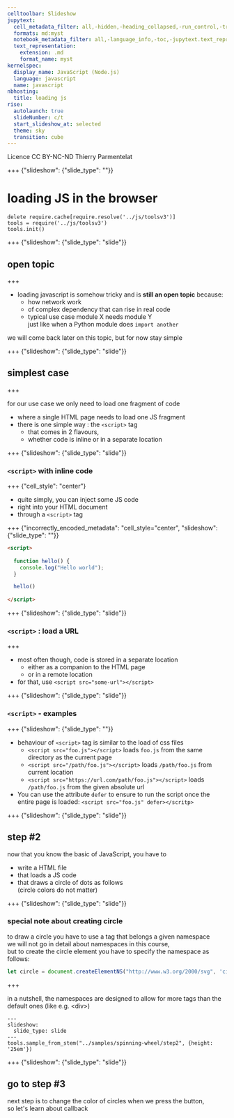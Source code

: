 ```yaml
---
celltoolbar: Slideshow
jupytext:
  cell_metadata_filter: all,-hidden,-heading_collapsed,-run_control,-trusted
  formats: md:myst
  notebook_metadata_filter: all,-language_info,-toc,-jupytext.text_representation.jupytext_version,-jupytext.text_representation.format_version
  text_representation:
    extension: .md
    format_name: myst
kernelspec:
  display_name: JavaScript (Node.js)
  language: javascript
  name: javascript
nbhosting:
  title: loading js
rise:
  autolaunch: true
  slideNumber: c/t
  start_slideshow_at: selected
  theme: sky
  transition: cube
---
```


<div class="licence">
<span>Licence CC BY-NC-ND</span>
<span>Thierry Parmentelat</span>
</div>

+++ {"slideshow": {"slide_type": ""}}

# loading JS in the browser

```{code-cell}
delete require.cache[require.resolve('../js/toolsv3')]
tools = require('../js/toolsv3')
tools.init()
```

+++ {"slideshow": {"slide_type": "slide"}}

## open topic

+++

* loading javascript is somehow tricky and is **still an open topic** because: 
  * how network work
  * of complex dependency that can rise in real code 
  * typical use case module X needs module Y   
    just like when a Python module does `import another`

we will come back later on this topic, but for now stay simple

+++ {"slideshow": {"slide_type": "slide"}}

## simplest case

+++

for our use case we only need to load one fragment of code

* where a single HTML page needs to load one JS fragment
* there is one simple way : the `<script>` tag
  * that comes in 2 flavours,
  * whether code is inline or in a separate location

+++ {"slideshow": {"slide_type": "slide"}}

### `<script>` with inline code

+++ {"cell_style": "center"}

* quite simply, you can inject some JS code 
* right into your HTML document 
* through a `<script>` tag

+++ {"incorrectly_encoded_metadata": "cell_style=\"center", "slideshow": {"slide_type": ""}}

```html
<script>
    
  function hello() {
    console.log("Hello world");
  }

  hello()
    
</script>
```

+++ {"slideshow": {"slide_type": "slide"}}

### `<script>` : load a URL

+++

* most often though, code is stored in a separate location
  * either as a companion to the HTML page
  * or in a remote location
* for that, use `<script src="some-url"></script>`

+++ {"slideshow": {"slide_type": "slide"}}

### `<script>` - examples

+++ {"slideshow": {"slide_type": ""}}

* behaviour of `<script>` tag is similar to the load of css files
  * `<script src="foo.js"></script>` loads `foo.js` from the same directory as the current page
  * `<script src="/path/foo.js"></script>` loads `/path/foo.js` from current location
  * `<script src="https://url.com/path/foo.js"></script>` loads `/path/foo.js` from the given absolute url
* You can use the attribute `defer` to ensure to run the script once the entire page is loaded: `<script src="foo.js" defer></scritp>`

+++ {"slideshow": {"slide_type": "slide"}}

## step #2

now that you know the basic of JavaScript, you have to
* write a HTML file
* that loads a JS code
* that draws a circle of dots as follows  
  (circle colors do not matter)

+++ {"slideshow": {"slide_type": "slide"}}

### special note about creating circle

to draw a circle you have to use a tag that belongs a given namespace  
we will not go in detail about namespaces in this course,  
but to create the circle element you have to specify the namespace as follows:

```javascript
let circle = document.createElementNS("http://www.w3.org/2000/svg", 'circle');
```

+++

<div class="rise-footnote">
    
in a nutshell, the namespaces are designed to allow for more tags 
than the default ones (like e.g. &lt;div&gt;)
  
    
</div>

```{code-cell}
---
slideshow:
  slide_type: slide
---
tools.sample_from_stem("../samples/spinning-wheel/step2", {height: '25em'})
```

+++ {"slideshow": {"slide_type": "slide"}}

## go to step #3

next step is to change the color of circles when we press the button,  
so let's learn about callback
